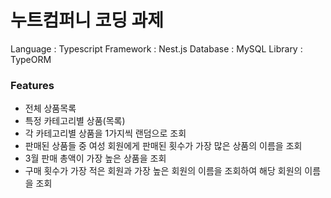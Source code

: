 # 누트컴퍼니 코딩 과제

Language  : Typescript
Framework : Nest.js
Database  : MySQL
Library   : TypeORM


### Features

- 전체 상품목록
- 특정 카테고리별 상품(목록)
- 각 카테고리별 상품을 1가지씩 랜덤으로 조회
- 판매된 상품들 중 여성 회원에게 판매된 횟수가 가장 많은 상품의 이름을 조회
- 3월 판매 총액이 가장 높은 상품을 조회
- 구매 횟수가 가장 적은 회원과 가장 높은 회원의 이름을 조회하여 해당 회원의 이름을 조회
